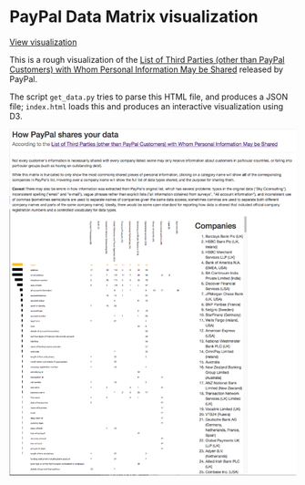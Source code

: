 # PayPal Data Matrix visualization

[View visualization](https://jamesscottbrown.github.io/paypal-data-matrix/index.html)

This is a rough visualization of the [List of Third Parties (other than PayPal Customers) with Whom Personal Information May be Shared](https://www.paypal.com/ie/webapps/mpp/ua/third-parties-list) released by PayPal.

The script ``get_data.py`` tries to parse this HTML file, and produces a JSON file; ``index.html`` loads this and produces an interactive visualization using D3.

![Screenshot](screenshot.png)